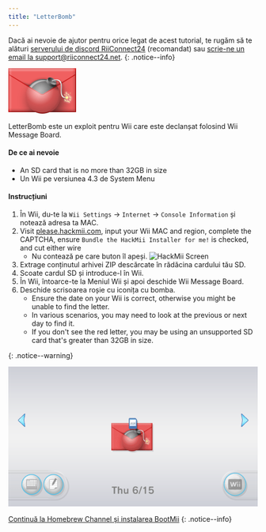 ```yaml
---
title: "LetterBomb"
---
```


Dacă ai nevoie de ajutor pentru orice legat de acest tutorial, te rugăm să te alături [serverului de discord RiiConnect24](https://discord.gg/rc24) (recomandat) sau [scrie-ne un email la support@riiconnect24.net](mailto:support@riiconnect24.net).
{: .notice--info}

![LetterBomb](/images/letterbomb.png)

LetterBomb este un exploit pentru Wii care este declanșat folosind Wii Message Board.

#### De ce ai nevoie
- An SD card that is no more than 32GB in size
- Un Wii pe versiunea 4.3 de System Menu

#### Instrucțiuni


1. În Wii, du-te la `Wii Settings` -> `Internet` -> `Console Information` și notează adresa ta MAC.
1. Visit [please.hackmii.com](https://please.hackmii.com), input your Wii MAC and region, complete the CAPTCHA, ensure `Bundle the HackMii Installer for me!` is checked, and cut either wire
   - Nu contează pe care buton îl apeși. ![HackMii Screen](/images/Wii/LetterBomb-PC.png)
1. Extrage conținutul arhivei ZIP descărcate în rădăcina cardului tău SD.
1. Scoate cardul SD și introduce-l în Wii.
1. În Wii, întoarce-te la Meniul Wii și apoi deschide Wii Message Board.
1. Deschide scrisoarea roșie cu iconița cu bomba.
   - Ensure the date on your Wii is correct, otherwise you might be unable to find the letter.
   - In various scenarios, you may need to look at the previous or next day to find it.
   - If you don't see the red letter, you may be using an unsupported SD card that's greater than 32GB in size.


{: .notice--warning}


![LetterBomb Wii Menu](/images/Wii/LetterBomb-Wii.png)

[Continuă la Homebrew Channel și instalarea BootMii](hbc)
{: .notice--info}
